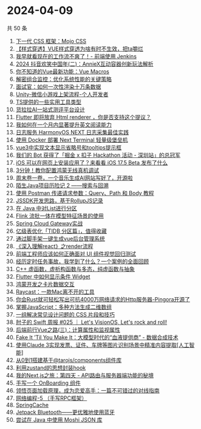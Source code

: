 # 2024-04-09

共 50 条

<!-- BEGIN JUEJIN -->
<!-- 最后更新时间 2024-04-09 00:01:17 +0800 -->
1. [下一代 CSS 框架：Mojo CSS](https://juejin.cn/post/7353484906532995135)
1. [【样式穿透】VUE样式穿透为啥有时不生效，把ta嚼烂](https://juejin.cn/post/7353447472558063679)
1. [我早就看现在的工作流不爽了！- 前端使用 Jenkins](https://juejin.cn/post/7354406980784504870)
1. [2024 抖音欢笑中国年(二)：AnnieX互动容器创新玩法解析](https://juejin.cn/post/7352892698891976744)
1. [你不知道的Vue最新功能：Vue Macros](https://juejin.cn/post/7354406980783898662)
1. [解密组合监控：优化系统性能的关键策略](https://juejin.cn/post/7353193850456653858)
1. [面试官：如何一次性渲染十万条数据](https://juejin.cn/post/7354940230301057033)
1. [Unity-微信小游戏上架流程-个人开发者](https://juejin.cn/post/7353476280861376512)
1. [TS提供的一些实用工具类型](https://juejin.cn/post/7353582927680159781)
1. [货拉拉AI一站式测评平台设计](https://juejin.cn/post/7353452645615304731)
1. [Flutter 即将放弃 Html renderer ，你是否支持这个提议？](https://juejin.cn/post/7355011549827121179)
1. [我如何在一个月内显著提升英文阅读能力](https://juejin.cn/post/7354019135992938536)
1. [日志服务 HarmonyOS NEXT 日志采集最佳实践](https://juejin.cn/post/7353435541361262632)
1. [使用 Docker 部署 Next Terminal 轻量级堡垒机](https://juejin.cn/post/7353152184273354806)
1. [vue3中实现文本显示省略号和tooltips提示框](https://juejin.cn/post/7353452645615009819)
1. [我们的 Bot 获得了「掘金 x 扣子 Hackathon 活动 - 深圳站」的总冠军](https://juejin.cn/post/7353476280861753344)
1. [iOS 可以在网页上安装应用了？来看看 iOS 17.5 Beta 发布了什么](https://juejin.cn/post/7353234023098204179)
1. [3分钟！教你配置鸿蒙无线真机调试](https://juejin.cn/post/7353158088729542667)
1. [周末卷一卷，一个音乐生成AI网站写好了，开源啦](https://juejin.cn/post/7353152184273420342)
1. [陌生Java项目历险记 2 ——搜索与回溯](https://juejin.cn/post/7353447472557948991)
1. [使用 Postman 传递请求参数：Query、Path 和 Body 教程](https://juejin.cn/post/7353275013024497674)
1. [JSSDK开发思路，基于RollupJS记录](https://juejin.cn/post/7352892698893205544)
1. [在 Java 中对List进行分区](https://juejin.cn/post/7353447472558211135)
1. [Flink 流批一体在模型特征场景的使用](https://juejin.cn/post/7353178694972080168)
1. [Spring Cloud Gateway实战](https://juejin.cn/post/7352892698892681256)
1. [亿级表优化「TIDB 分区篇」，值得收藏](https://juejin.cn/post/7353435420983672842)
1. [通过脚手架一键生成vue后台管理系统](https://juejin.cn/post/7353193850456260642)
1. [《深入理解react》之render流程](https://juejin.cn/post/7353451512205492278)
1. [前端工程师应该如何正确面对 UI 组件视觉回归测试](https://juejin.cn/post/7354174438004768806)
1. [经历定时任务事故，我学到了什么？一个案例的全面回顾](https://juejin.cn/post/7353208973879853106)
1. [C++ 虚函数，虚析构函数与多态，纯虚函数与抽象](https://juejin.cn/post/7353233940545994789)
1. [Flutter 中如何显示条件 Widget](https://juejin.cn/post/7353547774174445583)
1. [鸿蒙开发之卡片数据交互](https://juejin.cn/post/7353226130823135286)
1. [Raycast：一款Mac离不开的工具](https://juejin.cn/post/7354002737749983242)
1. [你会Rust就可轻松写出可抗4000万网络请求的Http服务器-Pingora开源了](https://juejin.cn/post/7353536741615714315)
1. [掌握JavaScript：多种方法生成二维数组](https://juejin.cn/post/7352789840352165897)
1. [ 一组解决常见设计问题的 CSS 片段和技巧](https://juejin.cn/post/7353452645615206427)
1. [肘子的 Swift 周报 #025 ｜  Let's VisionOS, Let's rock and roll!](https://juejin.cn/post/7352805162072719414)
1. [后端前行Vue之路(三)：计算属性和监视属性](https://juejin.cn/post/7353435541361311784)
1. [Fake It ’Til You Make It：大模型时代的“血液提供商” - 数据合成技术](https://juejin.cn/post/7352939767720869939)
1. [使用Claude 3实现发票、证件、车牌等图片识别场景中精准内容提取[人工智能]](https://juejin.cn/post/7353458034561581071)
1. [从0到1搭建基于@tarojs/components组件库](https://juejin.cn/post/7353106546827542543)
1. [利用zustand的思想封装hook](https://juejin.cn/post/7353543714151284775)
1. [我的Next.js之旅：第四天 - API路由与服务器端功能的秘境](https://juejin.cn/post/7353226130823168054)
1. [手写一个 OnBoarding 组件](https://juejin.cn/post/7354940462061518889)
1. [领悟页面加载原理，成为恋爱高手：一篇不可错过的对线指南](https://juejin.cn/post/7353535887492988938)
1. [网络编程-5 （手写RPC框架）](https://juejin.cn/post/7353280369382309914)
1. [SpringCache](https://juejin.cn/post/7353458034562514959)
1. [Jetpack Bluetooth——更优雅地使用蓝牙](https://juejin.cn/post/7354389281584119823)
1. [尝试在 Java 中使用 Moshi JSON 库](https://juejin.cn/post/7353458034562318351)
<!-- END JUEJIN -->